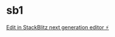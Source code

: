 # sb1

[Edit in StackBlitz next generation editor ⚡️](https://stackblitz.com/~/github.com/Ashih77/sb1)